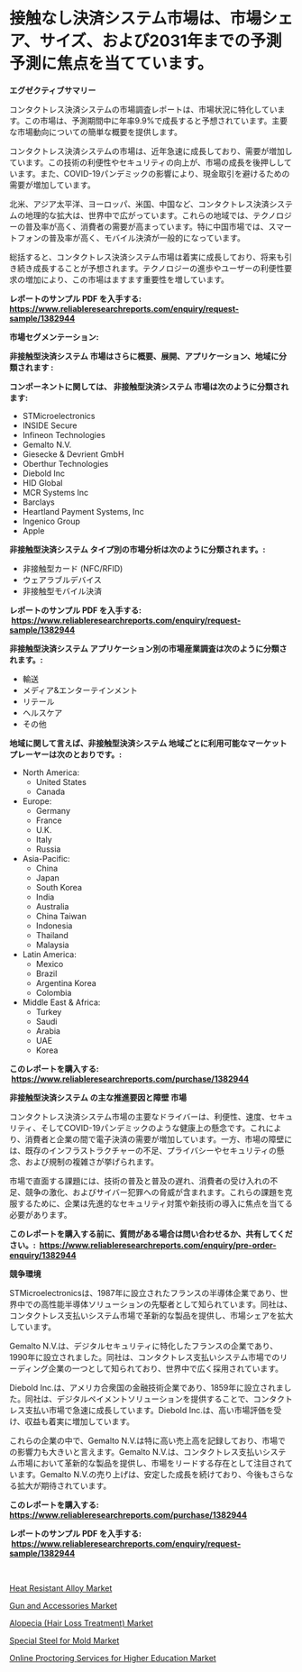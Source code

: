 <p><h1>接触なし決済システム市場は、市場シェア、サイズ、および2031年までの予測予測に焦点を当てています。</h1></p><p><strong>エグゼクティブサマリー</strong></p>
<p><p>コンタクトレス決済システムの市場調査レポートは、市場状況に特化しています。この市場は、予測期間中に年率9.9%で成長すると予想されています。主要な市場動向についての簡単な概要を提供します。</p><p>コンタクトレス決済システムの市場は、近年急速に成長しており、需要が増加しています。この技術の利便性やセキュリティの向上が、市場の成長を後押ししています。また、COVID-19パンデミックの影響により、現金取引を避けるための需要が増加しています。</p><p>北米、アジア太平洋、ヨーロッパ、米国、中国など、コンタクトレス決済システムの地理的な拡大は、世界中で広がっています。これらの地域では、テクノロジーの普及率が高く、消費者の需要が高まっています。特に中国市場では、スマートフォンの普及率が高く、モバイル決済が一般的になっています。</p><p>総括すると、コンタクトレス決済システム市場は着実に成長しており、将来も引き続き成長することが予想されます。テクノロジーの進歩やユーザーの利便性要求の増加により、この市場はますます重要性を増しています。</p></p>
<p><strong>レポートのサンプル PDF を入手する: <a href="https://www.reliableresearchreports.com/enquiry/request-sample/1382944">https://www.reliableresearchreports.com/enquiry/request-sample/1382944</a></strong></p>
<p><strong>市場セグメンテーション:</strong></p>
<p><strong> 非接触型決済システム 市場はさらに概要、展開、アプリケーション、地域に分類されます :</strong></p>
<p><strong>コンポーネントに関しては、 非接触型決済システム 市場は次のように分類されます: &nbsp;</strong></p>
<p><ul><li>STMicroelectronics</li><li>INSIDE Secure</li><li>Infineon Technologies</li><li>Gemalto N.V.</li><li>Giesecke & Devrient GmbH</li><li>Oberthur Technologies</li><li>Diebold Inc</li><li>HID Global</li><li>MCR Systems Inc</li><li>Barclays</li><li>Heartland Payment Systems, Inc</li><li>Ingenico Group</li><li>Apple</li></ul></p>
<p><strong> 非接触型決済システム タイプ別の市場分析は次のように分類されます。:</strong></p>
<p><ul><li>非接触型カード (NFC/RFID)</li><li>ウェアラブルデバイス</li><li>非接触型モバイル決済</li></ul></p>
<p><strong>レポートのサンプル PDF を入手する: &nbsp;<a href="https://www.reliableresearchreports.com/enquiry/request-sample/1382944">https://www.reliableresearchreports.com/enquiry/request-sample/1382944</a></strong></p>
<p><strong> 非接触型決済システム アプリケーション別の市場産業調査は次のように分類されます。:</strong></p>
<p><ul><li>輸送</li><li>メディア&エンターテインメント</li><li>リテール</li><li>ヘルスケア</li><li>その他</li></ul></p>
<p><strong>地域に関して言えば、非接触型決済システム 地域ごとに利用可能なマーケットプレーヤーは次のとおりです。:</strong></p>
<p><ul>
    <li>
        North America:
        <ul>
            <li>United States</li>
            <li>Canada</li>
        </ul>
    </li>
    <li>
        Europe:
        <ul>
            <li>Germany</li>
            <li>France</li>
            <li>U.K.</li>
            <li>Italy</li>
            <li>Russia</li>
        </ul>
    </li>
    <li>
        Asia-Pacific:
        <ul>
            <li>China</li>
            <li>Japan</li>
            <li>South Korea</li>
            <li>India</li>
            <li>Australia</li>
            <li>China Taiwan</li>
            <li>Indonesia</li>
            <li>Thailand</li>
            <li>Malaysia</li>
        </ul>
    </li>
    <li>
        Latin America:
        <ul>
            <li>Mexico</li>
            <li>Brazil</li>
            <li>Argentina Korea</li>
            <li>Colombia</li>
        </ul>
    </li>
    <li>
        Middle East & Africa:
        <ul>
            <li>Turkey</li>
            <li>Saudi</li>
            <li>Arabia</li>
            <li>UAE</li>
            <li>Korea</li>
        </ul>
    </li>
    </ul></p>
<p><strong>このレポートを購入する: &nbsp;<a href="https://www.reliableresearchreports.com/purchase/1382944">https://www.reliableresearchreports.com/purchase/1382944</a></strong></p>
<p><strong>非接触型決済システム の主な推進要因と障壁 市場</strong></p>
<p><p>コンタクトレス決済システム市場の主要なドライバーは、利便性、速度、セキュリティ、そしてCOVID-19パンデミックのような健康上の懸念です。これにより、消費者と企業の間で電子決済の需要が増加しています。一方、市場の障壁には、既存のインフラストラクチャーの不足、プライバシーやセキュリティの懸念、および規制の複雑さが挙げられます。</p><p>市場で直面する課題には、技術の普及と普及の遅れ、消費者の受け入れの不足、競争の激化、およびサイバー犯罪への脅威が含まれます。これらの課題を克服するために、企業は先進的なセキュリティ対策や新技術の導入に焦点を当てる必要があります。</p></p>
<p><strong>このレポートを購入する前に、質問がある場合は問い合わせるか、共有してください。:&nbsp; <a href="https://www.reliableresearchreports.com/enquiry/pre-order-enquiry/1382944">https://www.reliableresearchreports.com/enquiry/pre-order-enquiry/1382944</a></strong></p>
<p><strong>競争環境</strong></p>
<p><p>STMicroelectronicsは、1987年に設立されたフランスの半導体企業であり、世界中での高性能半導体ソリューションの先駆者として知られています。同社は、コンタクトレス支払いシステム市場で革新的な製品を提供し、市場シェアを拡大しています。</p><p>Gemalto N.V.は、デジタルセキュリティに特化したフランスの企業であり、1990年に設立されました。同社は、コンタクトレス支払いシステム市場でのリーディング企業の一つとして知られており、世界中で広く採用されています。</p><p>Diebold Inc.は、アメリカ合衆国の金融技術企業であり、1859年に設立されました。同社は、デジタルペイメントソリューションを提供することで、コンタクトレス支払い市場で急速に成長しています。Diebold Inc.は、高い市場評価を受け、収益も着実に増加しています。</p><p>これらの企業の中で、Gemalto N.V.は特に高い売上高を記録しており、市場での影響力も大きいと言えます。Gemalto N.V.は、コンタクトレス支払いシステム市場において革新的な製品を提供し、市場をリードする存在として注目されています。Gemalto N.V.の売り上げは、安定した成長を続けており、今後もさらなる拡大が期待されています。</p></p>
<p><strong>このレポートを購入する: &nbsp; <a href="https://www.reliableresearchreports.com/purchase/1382944">https://www.reliableresearchreports.com/purchase/1382944</a></strong></p>
<p><strong>レポートのサンプル PDF を入手する: &nbsp;<a href="https://www.reliableresearchreports.com/enquiry/request-sample/1382944">https://www.reliableresearchreports.com/enquiry/request-sample/1382944</a></strong><strong></strong></p>
<p>&nbsp;</p>
<p><p><a href="https://sore-arch-6db.notion.site/Heat-Resistant-Alloy-Market-Provides-a-Comprehensive-Analysis-Including-a-Macro-Overview-of-the-Mark-a19d09a28e98448fa1383cae6cfe65ac">Heat Resistant Alloy Market</a></p><p><a href="https://github.com/CliffMedina6/Market-Research-Report-List-3/blob/main/gun-and-accessories-market.md">Gun and Accessories Market</a></p><p><a href="https://view.publitas.com/reportprime-1/alopecia-hair-loss-treatment-market-research-report-forecasted-for-period-from-2024-2031-by-market-type-market-application-and-region/">Alopecia (Hair Loss Treatment) Market</a></p><p><a href="https://confirmed-shield-e13.notion.site/Special-Steel-for-Mold-Market-A-Comprehensive-Report-of-its-Market-Share-Growth-Trends-2024-203-48096bd68fbc42cf81d54468355dc6f5">Special Steel for Mold Market</a></p><p><a href="https://github.com/provorikovar/Market-Research-Report-List-3/blob/main/online-proctoring-services-for-higher-education-market.md">Online Proctoring Services for Higher Education Market</a></p></p>